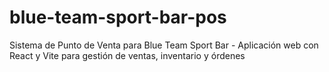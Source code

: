 # blue-team-sport-bar-pos
Sistema de Punto de Venta para Blue Team Sport Bar - Aplicación web con React y Vite para gestión de ventas, inventario y órdenes
